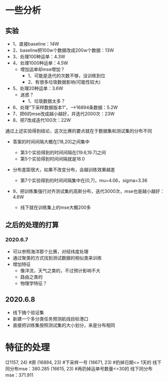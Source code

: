 # 一些分析

## 实验

- 1、直接baseline：14W
- 2、baseline把100w个数据改成200w个数据：13W
- 3、处理100种运单：4.3W
- 4、处理1000种运单：4.5W
  - 增加运单却mse增加？
    - 1、可能是迭代的次数不够，没训练到位
    - 2、有很多垃圾数据影响(可能性较大)
- 5、处理20种运单：3.6W
  - 迷惑？
    - 1、垃圾数据太多？
- 6、处理“下采样数据版本1”，-->16894条数据：5.2W
- 7、把6的mse改成越小越好，并迭代2000次：23W
- 8、把7改成迭代100次：22W



通过上述实验得到结论，这次比赛的要点就在于数据集和测试集的分布不同

- 答案的时间间隔大概在[18,20]之间集中
  - 第3个实验得到的时间间隔在[19.6,19.7]之间
  - 第5个实验得到时间间隔就是18.0
- 分布差距很大，如果不改变分布，会越训练效果越差
  - 第7个实验得到的时间间隔集中在[0,7]，mu=4.06，sigma=3.36

- 9、把训练集强行对齐测试集的高斯分布，迭代3000次，mse也是越小越好：4.6W
  - 线下就在训练集上的mse大概200多





## 之后的处理的打算

### 2020.6.7

- 可以参照海洋那个比赛，对经纬度处理
- 通过聚类的方式找到测试数据的相似类来训练
- 增加特征
  - 像洋流，天气之类的，不过预计影响不大
  - 路由之类的
  - 物理学特征？

## 2020.6.8

- 线下搞个验证集
- 新建一个多分类任务预测航线目标港口
- 直接把训练集按照测试集的大小划分，来是分布相同



# 特征的处理
(21157, 24)  #原
(16894, 23)  #下采样一号
(16671, 23)  #扔掉日期<= 1天的   线下同分布mse：380.285
(16615, 23)  #再扔掉运单号数量<=30的    线下同分布mse：371.911

